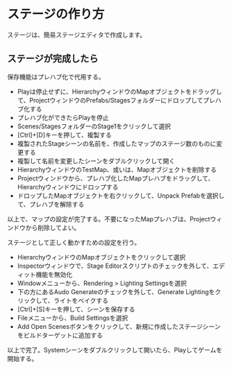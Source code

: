 # ステージの作り方
ステージは、簡易ステージエディタで作成します。

## ステージが完成したら
保存機能はプレハブ化で代用する。

- Playは停止せずに、HierarchyウィンドウのMapオブジェクトをドラッグして、ProjectウィンドウのPrefabs/Stagesフォルダーにドロップしてプレハブ化する
- プレハブ化ができたらPlayを停止
- Scenes/StagesフォルダーのStage1をクリックして選択
- [Ctrl]+[D]キーを押して、複製する
- 複製されたStageシーンの名前を、作成したマップのステージ数のものに変更する
- 複製して名前を変更したシーンをダブルクリックして開く
- HierarchyウィンドウのTestMap、或いは、Mapオブジェクトを削除する
- Projectウィンドウから、プレハブ化したMapプレハブをドラッグして、Hierarchyウィンドウにドロップする
- ドロップしたMapオブジェクトを右クリックして、Unpack Prefabを選択して、プレハブを解除する

以上で、マップの設定が完了する。不要になったMapプレハブは、Projectウィンドウから削除してよい。

ステージとして正しく動かすための設定を行う。

- HierarchyウィンドウのMapオブジェクトをクリックして選択
- Inspectorウィンドウで、Stage Editorスクリプトのチェックを外して、エディット機能を無効化
- Windowメニューから、Rendering > Lighting Settingsを選択
- 下の方にあるAudo Generateのチェックを外して、Generate Lightingをクリックして、ライトをベイクする
- [Ctrl]+[S]キーを押して、シーンを保存する
- Fileメニューから、Build Settingsを選択
- Add Open Scenesボタンをクリックして、新規に作成したステージシーンをビルドターゲットに追加する

以上で完了。Systemシーンをダブルクリックして開いたら、Playしてゲームを開始する。
